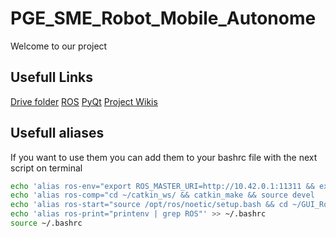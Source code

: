 # PGE_SME_Robot_Mobile_Autonome
Welcome to our project

## Usefull Links
[Drive folder](https://drive.google.com/drive/folders/1Ol4AokiO4WkVhKb9K3ikbNwlIXcn7H8S)
[ROS](https://www.ros.org/blog/getting-started/)
[PyQt](https://pypi.org/project/PyQt5/)
[Project Wikis](https://github.com/PGE-SME-2021/GUI_Robot/wiki)

## Usefull aliases

If you want to use them you can add them to your bashrc file with the next script on terminal
```bash
echo 'alias ros-env="export ROS_MASTER_URI=http://10.42.0.1:11311 && export ROS_IP=`hostname -I`"' >> ~/.bashrc
echo 'alias ros-comp="cd ~/catkin_ws/ && catkin_make && source devel    /setup.bash"' >> ~/.bashrc
echo 'alias ros-start="source /opt/ros/noetic/setup.bash && cd ~/GUI_Robot/ && source devel/setup.bash"' >> ~/.bashrc
echo 'alias ros-print="printenv | grep ROS"' >> ~/.bashrc
source ~/.bashrc
```
